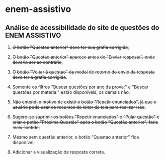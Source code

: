 # enem-assistivo

## Análise de acessibilidade do site de questões do ENEM ASSISTIVO

1. ~~O botão "Questao anterior" deve ter sua grafia corrigida~~;

2. ~~O botão "Questao anterior" aparece antes do "Enviar resposta", onde
deveria ser ao contrário~~;

3. ~~O botão "Voltar à questao" da modal de retorno do envio da resposta
deve ter a grafia corrigida~~.

4. Somente os filtros "Buscar questões por ano da prova:" e "Buscar
questões por matéria:" estão disponíveis, os demais não;

5. ~~Não entendi o motivo de existir o botão "Repetir enunciados", já
que o usuário pode uzar os recursos do leitor de tela para realizar
isso~~;

6. ~~Sugere-se suprimir os botões "Repetir enunciados" e "Pular questão"
e criar o potão "Próxima Questão" após o botão "Questão anterior",
faria mais sentido~~;

7. Mesmo sem questão anterior, o botão "Questao anterior" fica disponível;

8. Adicionar a visualização de resposta correta.
